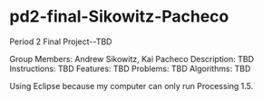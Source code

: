 pd2-final-Sikowitz-Pacheco
==========================

Period 2 Final Project--TBD

Group Members: Andrew Sikowitz, Kai Pacheco
Description: TBD
Instructions: TBD
Features: TBD
Problems: TBD
Algorithms: TBD

Using Eclipse because my computer can only run Processing 1.5.